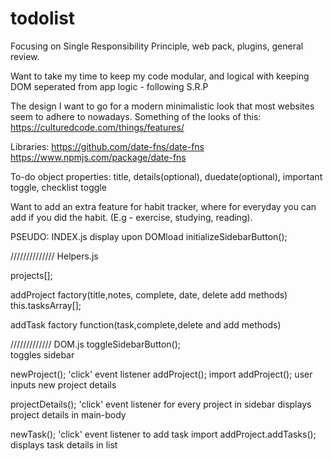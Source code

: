 # todolist
Focusing on Single Responsibility Principle, web pack, plugins, general review.  

Want to take my time to keep my code modular, and logical with keeping DOM seperated from app logic - following S.R.P

The design I want to go for a modern minimalistic look that most websites seem to adhere to nowadays. 
Something of the looks of this:
https://culturedcode.com/things/features/

Libraries: https://github.com/date-fns/date-fns
https://www.npmjs.com/package/date-fns

To-do object properties: title, details(optional), duedate(optional), important toggle, checklist toggle

Want to add an extra feature for habit tracker,
where for everyday you can add if you did 
the habit. (E.g - exercise, studying, reading).

PSEUDO:
INDEX.js
display upon DOMload
  initializeSidebarButton();

//////////////
Helpers.js

  projects[];

  addProject factory(title,notes, complete, date, delete add methods)
    this.tasksArray[];

  addTask factory function(task,complete,delete and add methods)

    
/////////////
DOM.js
toggleSidebarButton();   
  toggles sidebar 

newProject();
  'click' event listener addProject();
    import addProject();
      user inputs new project details

projectDetails();
  'click' event listener for every project in sidebar
   displays project details in main-body

newTask();
  'click' event listener to add task
   import addProject.addTasks();
   displays task details in list

